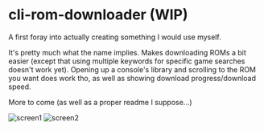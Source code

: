 # cli-rom-downloader (WIP)
A first foray into actually creating something I would use myself.

It's pretty much what the name implies. Makes downloading ROMs a bit easier (except that using multiple keywords for specific game searches doesn't work yet).
Opening up a console's library and scrolling to the ROM you want does work tho, as well as showing download progress/download speed.

More to come (as well as a proper readme I suppose...)

![screen1](https://i.imgur.com/B9SsEdH.png)
![screen2](https://i.imgur.com/l7R7m1v.png)
